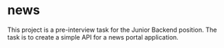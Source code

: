 # news
This project is a pre-interview task for the Junior Backend position. The task is to create a simple API for a news portal application.
